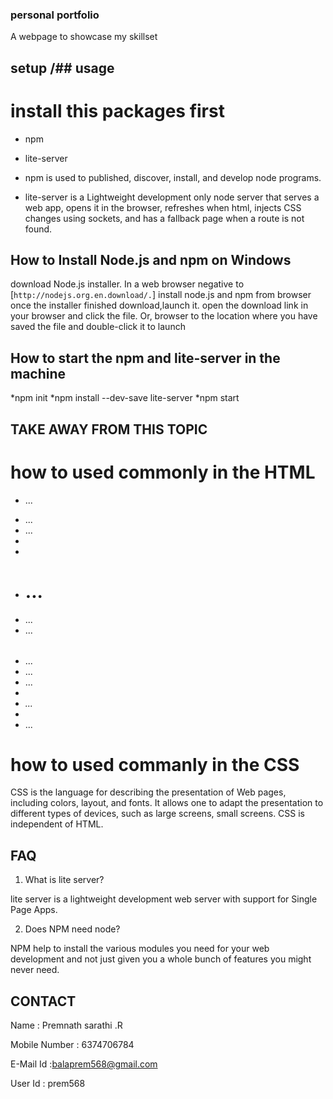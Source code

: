 ### personal portfolio
 A webpage to showcase my skillset

## setup /## usage

# install this packages first

  * npm
  * lite-server

* npm is used to published, discover, install, and develop node programs.

* lite-server is a Lightweight development only node server that serves a web app, opens it in the browser, refreshes when html, injects CSS changes using sockets, and has a fallback page when a route is not found.

## How to Install Node.js and npm on Windows

  download Node.js installer. In a web browser negative to
  [`http://nodejs.org.en.download/.`]
  install node.js and npm from browser once the installer finished download,launch it. open the download link in your browser and click the file. Or, browser to the location where you have saved the file and double-click it to launch


## How to start the npm and lite-server in the machine

*npm init
*npm install --dev-save lite-server
*npm start

## TAKE AWAY FROM THIS TOPIC

# how to used commonly in the HTML

* <p>...</p>
* <caption>...</caption>
* <body>...</body>
* <title>...</title>
* <img src="" alt="">
* <h1>...</h1>
* <a>...</a>
* <table>...</table>
* <tr>...</tr>
* <td>...</td>
* <th>...</th>
* <br>
* <var>...</var>
* <li>...</li>

# how to used commanly in the CSS

CSS is the language for describing the presentation of Web pages, including colors, layout, and fonts. It allows one to adapt the presentation to different types of devices, such as large screens, small screens. CSS is independent of HTML.


## FAQ
1. What is lite server?

lite server is a lightweight development web server with support for Single Page Apps.

2. Does NPM need node?

 NPM help to install the various modules you need for your web development and not just given you a whole bunch of features you might never need.

## CONTACT

Name : Premnath sarathi .R

Mobile Number : 6374706784

E-Mail Id :balaprem568@gmail.com

User Id : prem568
